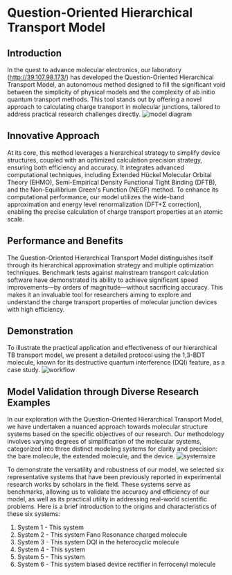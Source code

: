# Question-Oriented Hierarchical Transport Model

## Introduction
In the quest to advance molecular electronics, our laboratory (http://39.107.98.173/) has developed the Question-Oriented Hierarchical Transport Model, an autonomous method designed to fill the significant void between the simplicity of physical models and the complexity of ab initio quantum transport methods. This tool stands out by offering a novel approach to calculating charge transport in molecular junctions, tailored to address practical research challenges directly.
![model diagram](https://github.com/yuxi-TJU/Question-oriented-Hierarchical-Transport-Model/assets/68102657/82a0ddf0-5b75-4395-83de-b147ab1b33fd)

## Innovative Approach
At its core, this method leverages a hierarchical strategy to simplify device structures, coupled with an optimized calculation precision strategy, ensuring both efficiency and accuracy. It integrates advanced computational techniques, including Extended Hückel Molecular Orbital Theory (EHMO), Semi-Empirical Density Functional Tight Binding (DFTB), and the Non-Equilibrium Green's Function (NEGF) method. To enhance its computational performance, our model utilizes the wide-band approximation and energy level renormalization (DFT+Σ correction), enabling the precise calculation of charge transport properties at an atomic scale.

## Performance and Benefits
The Question-Oriented Hierarchical Transport Model distinguishes itself through its hierarchical approximation strategy and multiple optimization techniques. Benchmark tests against mainstream transport calculation software have demonstrated its ability to achieve significant speed improvements—by orders of magnitude—without sacrificing accuracy. This makes it an invaluable tool for researchers aiming to explore and understand the charge transport properties of molecular junction devices with high efficiency.

## Demonstration
To illustrate the practical application and effectiveness of our hierarchical TB transport model, we present a detailed protocol using the 1,3-BDT molecule, known for its destructive quantum interference (DQI) feature, as a case study.
![workflow](https://github.com/yuxi-TJU/Question-oriented-Hierarchical-Transport-Model/assets/68102657/ad6b807a-0ff2-4671-bfeb-35191da5049a)

## Model Validation through Diverse Research Examples
In our exploration with the Question-Oriented Hierarchical Transport Model, we have undertaken a nuanced approach towards molecular structure systems based on the specific objectives of our research. Our methodology involves varying degrees of simplification of the molecular systems, categorized into three distinct modeling systems for clarity and precision: the bare molecule, the extended molecule, and the device.
![systemsize](https://github.com/yuxi-TJU/Question-oriented-Hierarchical-Transport-Model/assets/68102657/08633bdc-b88c-4fe8-a4ed-246e80276e33)


To demonstrate the versatility and robustness of our model, we selected six representative systems that have been previously reported in experimental research works by scholars in the field. These systems serve as benchmarks, allowing us to validate the accuracy and efficiency of our model, as well as its practical utility in addressing real-world scientific problems. Here is a brief introduction to the origins and characteristics of these six systems:

1. System 1 - This system
2. System 2 - This system Fano Resonance charged molecule
3. System 3 - This system DQI in the heterocyclic molecule
4. System 4 - This system
5. System 5 - This system
6. System 6 - This system biased device rectifier in ferrocenyl molecule
